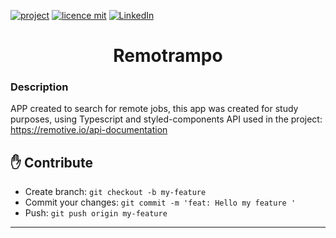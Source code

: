 [![project](https://img.shields.io/badge/renankanu-remotrampo-blue)](https://github.com/renankanu/app-remotrampo) 
[![licence mit](https://img.shields.io/badge/license-MIT-green)](https://github.com/renankanu/app-remotrampo/blob/master/LICENSE)
[![LinkedIn](https://img.shields.io/badge/-LinkedIn-black.svg?style=flat-square&logo=linkedin&colorB=555)](https://www.linkedin.com/in/renansantosbr/)



<h1 align="center">Remotrampo  </h1>

### Description
APP created to search for remote jobs, this app was created for study purposes, using Typescript and styled-components
API used in the project: https://remotive.io/api-documentation

## ✋ Contribute

- Create branch: `git checkout -b my-feature`
- Commit your changes: `git commit -m 'feat: Hello my feature '`
- Push: `git push origin my-feature`

---
